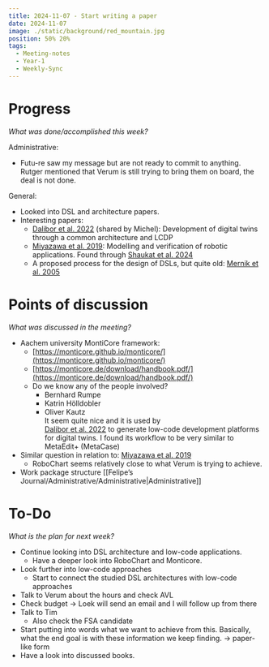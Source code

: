```yaml
---
title: 2024-11-07 - Start writing a paper
date: 2024-11-07
image: ./static/background/red_mountain.jpg
position: 50% 20%
tags:
  - Meeting-notes
  - Year-1
  - Weekly-Sync
---
```


# Progress

_What was done/accomplished this week?_

Administrative:

- Futu-re saw my message but are not ready to commit to anything. Rutger mentioned that Verum is still trying to bring them on board, the deal is not done.

General:

- Looked into DSL and architecture papers.
- Interesting papers:
    - [Dalibor et al. 2022](https://www.sciencedirect.com/science/article/pii/S2590118422000235) (shared by Michel): Development of digital twins through a common architecture and LCDP
    - [Miyazawa et al. 2019](https://doi.org/10.1007/s10270-018-00710-z): Modelling and verification of robotic applications. Found through [Shaukat et al. 2024](https://ieeexplore.ieee.org/document/10704818)
    - A proposed process for the design of DSLs, but quite old: [Mernik et al. 2005](https://dl.acm.org/doi/10.1145/1118890.1118892)

# Points of discussion

_What was discussed in the meeting?_

- Aachem university MontiCore framework:
    - [https://monticore.github.io/monticore/](https://monticore.github.io/monticore/)
    - [https://monticore.de/download/handbook.pdf/](https://monticore.de/download/handbook.pdf/)
    - Do we know any of the people involved?  
        - Bernhard Rumpe  
        - Katrin Hölldobler  
        - Oliver Kautz  
        It seem quite nice and it is used by  
        [Dalibor et al. 2022](https://www.sciencedirect.com/science/article/pii/S2590118422000235) to generate low-code development platforms for digital twins. I found its workflow to be very similar to MetaEdit+ (MetaCase)
- Similar question in relation to: [Miyazawa et al. 2019](https://doi.org/10.1007/s10270-018-00710-z)
    - RoboChart seems relatively close to what Verum is trying to achieve.
- Work package structure [[Felipe’s Journal/Administrative/Administrative|Administrative]]

# To-Do

_What is the plan for next week?_

- Continue looking into DSL architecture and low-code applications.
    - Have a deeper look into RoboChart and Monticore.
- Look further into low-code approaches
    - Start to connect the studied DSL architectures with low-code approaches
- Talk to Verum about the hours and check AVL
- Check budget → Loek will send an email and I will follow up from there
- Talk to Tim
    - Also check the FSA candidate
- Start putting into words what we want to achieve from this. Basically, what the end goal is with these information we keep finding. → paper-like form
- Have a look into discussed books.
